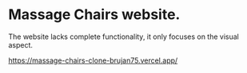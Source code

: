 # Massage Chairs website. 
The website lacks complete functionality, it only focuses on the visual aspect.

https://massage-chairs-clone-brujan75.vercel.app/
